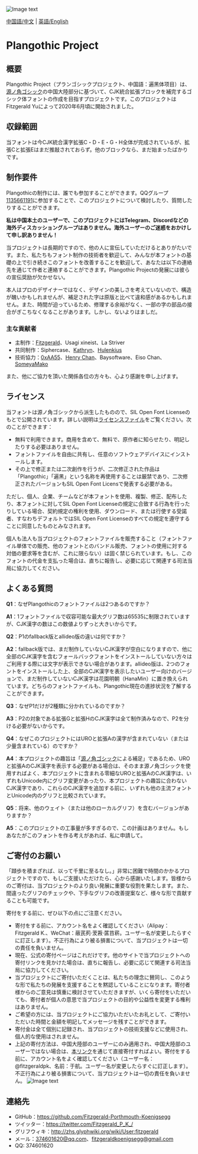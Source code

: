 ![Image text](https://github.com/Fitzgerald-Porthmouth-Koenigsegg/Plangothic/blob/main/pic/31.png)

[中国語/中文](README.md) | [英語/English](README.en.md)

# Plangothic Project

## 概要
Plangothic Project（プランゴシックプロジェクト、中国語：遍黑体项目）は、[源ノ角ゴシック](https://github.com/adobe-fonts/source-han-sans)の中国大陸部分に基づいて、CJK統合拡張ブロックを補完するゴシック体フォントの作成を目指すプロジェクトです。このプロジェクトはFitzgerald Yuによって2020年6月頃に開始されました。

## 収録範囲

当フォントは今CJK統合漢字拡張C・D・E・G・H全体が完成されているが、拡張Cと拡張Eはまだ推敲されておらず。他のブロックなら、まだ始まったばかりです。

## 制作要件
Plangothicの制作には、誰でも参加することができます。QQグループ[1135661191](https://jq.qq.com/?_wv=1027&k=xRTzFAfD)に参加することで、このプロジェクトについて検討したり、質問したりすることができます。

**私は中国本土のユーザーで、このプロジェクトにはTelegram、Discordなどの海外ディスカッショングループはありません。海外ユーザーのご迷惑をおかけして申し訳ありません！**

当プロジェクトは長期的ですので、他の人に宣伝していただけるとありがたいです。また、私たちもフォント制作の技術者を歓迎して、みんなが本フォントの基礎の上で引き続きこのフォントを改善することを歓迎して、あなたは以下の連絡先を通じて作者と連絡することができます。Plangothic Projectの発展には彼らの宣伝奨励が欠かせない。

本人はプロのデザイナーではなく、デザインの美しさを考えていないので、構造が醜いかもしれませんが、補足された字は原版と比べて違和感があるかもしれません。また、時間が迫っているため、修理する余裕がなく、一部の字の部品の接合がぎこちなくなることがあります。しかし、ないよりはましだ。

### 主な貢献者
- 主制作：[Fitzgerald](https://github.com/Fitzgerald-Porthmouth-Koenigsegg)、Usagi xineist、La Striver
- 共同制作：Siphercase、[Kathryn](https://github.com/KathrynCG)、[Hulenkius](https://github.com/Hulenkius)
- 技術協力：[0xAA55](https://github.com/0xAA55)、[Henry Chan](https://github.com/hfhchan)、Baysoftware、Eiso Chan、[SomeyaMako](https://github.com/SomeyaMako)

また、他にご協力を頂いた関係各位の方々も、心より感謝を申し上げます。

## ライセンス
当フォントは源ノ角ゴシックから派生したものので、SIL Open Font Licenseのもとで公開されています。詳しい説明は[ライセンスファイル](LICENSE.txt)をご覧ください。次のことができます：

- 無料で利用できます。商用を含めて、無料で、原作者に知らせたり、明記したりする必要はありません。
- フォントファイルを自由に共有し、任意のソフトウェアデバイスにインストールします。
- その上で修正または二次創作を行うが、二次修正された作品は「Plangothic」「遍黑」という名称を再使用することは厳禁であり、二次修正されたバージョンもSIL Open Font Licensで発表する必要がある。

ただし、個人、企業、チームなどが本フォントを使用、複製、修正、配布したり、本フォントに対してSIL Open Font Licenseの規定に合致する行為を行ったりしている場合、契約規定の権利を使用、ダウンロード、または行使する受諾者、すなわちデフォルトではSIL Open Font Licenseのすべての規定を遵守することに同意したものとみなされます。

個人も法人も当プロジェクトのフォントファイルを販売すること（フォントファイル単体での販売、他のフォントとのバンドル販売、フォントの使用に対する対価の要求等を含むが、これに限らない）は固く禁じられています。もし、このフォントの代金を支払った場合は、直ちに報告し、必要に応じて関連する司法当局に協力してください。

## よくある質問
**Q1**：なぜPlangothicのフォントファイルは2つあるのですか？

**A1**：1フォントファイルで収容可能な最大グリフ数は65535に制限されていますが、CJK漢字の数はこの数値よりずっと大きいからです。

**Q2**：P1のfallback版とallideo版の違いは何ですか？

**A2**：fallback版では、まだ制作していないCJK漢字が空白になりますので、他に全部のCJK漢字を含むフォールバックフォントをインストールしていない方々はご利用する際には文字が表示できない場合があります。allideo版は、2つのフォントをインストールした上、全部のCJK漢字を表示したいユーザー向けのバージョンで、まだ制作していないCJK漢字は花園明朝（HanaMin）に置き換えられています。どちらのフォントファイルも、Plangothic現在の進捗状況を了解することができます。

**Q3**：なぜP1だけが2種類に分かれているのですか？

**A3**：P2の対象である拡張Gと拡張HのCJK漢字は全て制作済みなので、P2を分ける必要がないからです。

**Q4**：なぜこのプロジェクトにはUROと拡張Aの漢字が含まれていない（または少量含まれている）のですか？

**A4**：本プロジェクトの趣旨は「[源ノ角ゴシック](https://github.com/adobe-fonts/source-han-sans)による補足」であるため、UROと拡張AのCJK漢字を表示する必要がある場合は、そのまま源ノ角ゴシックを使用すればよく、本プロジェクトに含まれる零細なUROと拡張AのCJK漢字は、いずれもUnicode内にグリフ変更があったり、本プロジェクトの趣旨に合わないCJK漢字であり、これらのCJK漢字を追加する前に、いずれも他の主流フォントとUnicode内のグリフと比較されています。

**Q5**：将来、他のウェイト（または他のローカルグリフ）を含むバージョンがありますか？

**A5**：このプロジェクトの工事量が多すぎるので、この計画はありません。もしあなたがこのフォントを作る考えがあれば、私に申請して。

## ご寄付のお願い
「蹞歩を積まざれば、以って千里に至るなし。」非常に困難で時間のかかるプロジェクトですので、もしご支援いただけたら、心から感謝いたします。皆様からのご寄付は、当プロジェクトのより良い発展に重要な役割を果たします。また、間違ったグリフのチェックや、下手なグリフの改善提案など、様々な形で貢献することも可能です。

寄付をする前に、ぜひ以下の点にご注意ください。

- 寄付をする前に、アカウント名をよく確認してください（Alipay：Fitzgerald K.、WeChat：蔽芪茢·茇䓮·蓲䒤菥。ユーザー名が変更したらすぐに訂正します）。不正行為により被る損害について、当プロジェクトは一切の責任を負いません。
- 現在、公式の寄付ページはこれだけです。他のサイトで当プロジェクトへの寄付リンクを見かけた場合は、直ちに報告し、必要に応じて関連する司法当局に協力してください。
- 当プロジェクトにご寄付いただくことは、私たちの理念に賛同し、このような形で私たちの発展を支援することを黙認していることになります。寄付者様からのご意見は慎重に検討させていただきますが、いくら寄付をいただいても、寄付者が個人の意思で当プロジェクトの目的や公益性を変更する権利はありません。
- ご希望の方には、当プロジェクトにご協力いただいたお礼として、ご寄付いただいた時間と金額を明記してメッセージを残すことができます。
- 寄付金は全て個別に記録され、当プロジェクトの技術支援などに使用され、個人的な使用はされません。
- 上記の寄付方法は、中国大陸部のユーザーにのみ適用され、中国大陸部のユーザーではない場合は、[本リンク](https://paypal.me/fitzgeraldpk?country.x=C2&locale.x=zh_XC)を通じて直接寄付すればよい。寄付をする前に、アカウント名をよく確認してください（ユーザー名：@fitzgeraldpk、名前：于航。ユーザー名が変更したらすぐに訂正します）。不正行為により被る損害について、当プロジェクトは一切の責任を負いません。
![Image text](https://github.com/Fitzgerald-Porthmouth-Koenigsegg/Plangothic/blob/main/pic/1650383987393.jpg)

## 連絡先
- GitHub：https://github.com/Fitzgerald-Porthmouth-Koenigsegg
- ツイッター：https://twitter.com/Fitzgerald_P_K_/
- グリフウィキ：http://zhs.glyphwiki.org/wiki/User:fitzgerald
- メール：374601620@qq.com、fitzgeraldkoenigsegg@gmail.com
- QQ: 374601620
